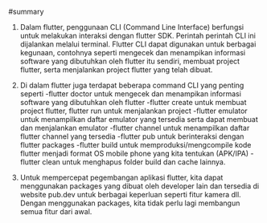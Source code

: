 #summary 

1. Dalam flutter, penggunaan CLI (Command Line Interface) berfungsi untuk melakukan interaksi dengan flutter SDK. Perintah perintah CLI ini dijalankan melalui terminal. Flutter CLI dapat digunakan untuk berbagai kegunaan, contohnya seperti mengecek dan menampikan informasi software yang dibutuhkan oleh flutter itu sendiri, membuat project flutter, serta menjalankan project flutter yang telah dibuat.

2. Di dalam flutter juga terdapat beberapa command CLI yang penting seperti 
-flutter doctor untuk mengecek dan menampikan informasi software yang dibutuhkan oleh flutter
-flutter create untuk membuat project flutter, flutter run untuk menjalankan project
-flutter emulator untuk menampilkan daftar emulator yang tersedia serta dapat membuat dan menjalankan emulator
-flutter channel untuk menampilkan daftar flutter channel yang tersedia
-flutter pub untuk berinteraksi dengan flutter packages
-flutter build untuk memproduksi/mengcompile kode flutter menjadi format OS mobile phone yang kita tentukan (APK/IPA)
-flutter clean untuk menghapus folder build dan cache lainnya.

3. Untuk mempercepat pegembangan aplikasi flutter, kita dapat menggunakan packages yang dibuat oleh developer lain dan tersedia di website pub.dev untuk berbagai keperluan seperti fitur kamera dll. Dengan menggunakan packages, kita tidak perlu lagi membangun semua fitur dari awal.